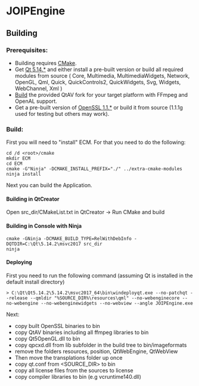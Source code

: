 # JOIPEngine

## Building
### Prerequisites:
- Building requires [CMake](https://cmake.org/).
- Get [Qt 5.14.*](https://download.qt.io/) and either install a pre-built version or build all required modules from source ( Core, Multimedia, MultimediaWidgets, Network, OpenGL, Qml, Quick, QuickControls2, QuickWidgets, Svg, Widgets, WebChannel, Xml )
- [Build](https://github.com/wang-bin/QtAV/wiki/Build-QtAV) the provided QtAV fork for your target platform with FFmpeg and OpenAL support.
- Get a pre-built version of [OpenSSL 1.1.*](https://www.openssl.org/) or build it from source (1.1.1g used for testing but others may work).

### Build:
First you will need to "install" ECM. For that you need to do the following:
```
cd /d <root>/cmake
mkdir ECM
cd ECM
cmake -G"Ninja" -DCMAKE_INSTALL_PREFIX="./" ../extra-cmake-modules
ninja install
```

Next you can build the Application.

#### Building in QtCreator
Open src_dir/CMakeList.txt in QtCreator -> Run CMake and build

#### Building in Console with Ninja
```
cmake -GNinja -DCMAKE_BUILD_TYPE=RelWithDebInfo -DQTDIR=C:\Qt\5.14.2\msvc2017 src_dir
ninja
```

#### Deploying
First you need to run the following command (assuming Qt is installed in the default install directory)
```
> C:\Qt\Qt5.14.2\5.14.2\msvc2017_64\bin\windeployqt.exe --no-patchqt --release --qmldir "%SOURCE_DIR%\resources\qml" --no-webenginecore --no-webengine --no-webenginewidgets --no-webview --angle JOIPEngine.exe
```

Next:
- copy built OpenSSL binaries to bin
- copy QtAV binaries including all ffmpeg libraries to bin
- copy Qt5OpenGL.dll to bin
- copy qpcxd.dll from lib subfolder in the build tree to bin/imageformats
- remove the folders resources, position, QtWebEngine, QtWebView
- Then move the transplations folder up once
- copy qt.conf from <SOURCE_DIR> to bin
- copy all license files from the sources to license
- copy compiler libraries to bin (e.g vcruntime140.dll)